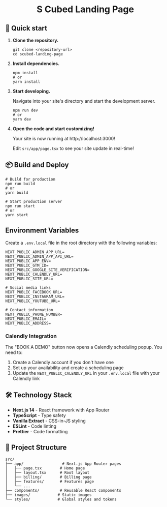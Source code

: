 <h1 align="center">
 S Cubed Landing Page
</h1>

## 🚀 Quick start

1.  **Clone the repository.**

    ```shell
    git clone <repository-url>
    cd scubed-landing-page
    ```

2.  **Install dependencies.**

    ```shell
    npm install
    # or
    yarn install
    ```

3.  **Start developing.**

    Navigate into your site's directory and start the development server.

    ```shell
    npm run dev
    # or
    yarn dev
    ```

4.  **Open the code and start customizing!**

    Your site is now running at http://localhost:3000!

    Edit `src/app/page.tsx` to see your site update in real-time!

## 📦 Build and Deploy

```shell
# Build for production
npm run build
# or
yarn build

# Start production server
npm run start
# or
yarn start
```

## Environment Variables

Create a `.env.local` file in the root directory with the following variables:

```
NEXT_PUBLIC_ADMIN_APP_URL=
NEXT_PUBLIC_ADMIN_APP_API_URL=
NEXT_PUBLIC_APP_ENV=
NEXT_PUBLIC_GTM_ID=
NEXT_PUBLIC_GOOGLE_SITE_VERIFICATION=
NEXT_PUBLIC_CALENDLY_URL=
NEXT_PUBLIC_SITE_URL=

# Social media links
NEXT_PUBLIC_FACEBOOK_URL=
NEXT_PUBLIC_INSTAGRAM_URL=
NEXT_PUBLIC_YOUTUBE_URL=

# Contact information
NEXT_PUBLIC_PHONE_NUMBER=
NEXT_PUBLIC_EMAIL=
NEXT_PUBLIC_ADDRESS=
```

### Calendly Integration

The "BOOK A DEMO" button now opens a Calendly scheduling popup. You need to:

1. Create a Calendly account if you don't have one
2. Set up your availability and create a scheduling page
3. Update the `NEXT_PUBLIC_CALENDLY_URL` in your `.env.local` file with your Calendly link

## 🛠️ Technology Stack

- **Next.js 14** - React framework with App Router
- **TypeScript** - Type safety
- **Vanilla Extract** - CSS-in-JS styling
- **ESLint** - Code linting
- **Prettier** - Code formatting

## 📁 Project Structure

```
src/
├── app/                 # Next.js App Router pages
│   ├── page.tsx        # Home page
│   ├── layout.tsx      # Root layout
│   ├── billing/        # Billing page
│   ├── features/       # Features page
│   └── ...
├── components/         # Reusable React components
├── images/            # Static images
└── styles/            # Global styles and tokens
```

